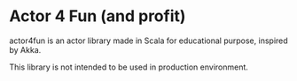 # Actor 4 Fun (and profit)

actor4fun is an actor library made in Scala for educational purpose, inspired by Akka.

This library is not intended to be used in production environment.

